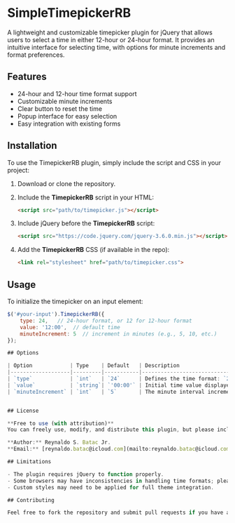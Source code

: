 # SimpleTimepickerRB

A lightweight and customizable timepicker plugin for jQuery that allows users to select a time in either 12-hour or 24-hour format. It provides an intuitive interface for selecting time, with options for minute increments and format preferences.

## Features

- 24-hour and 12-hour time format support
- Customizable minute increments
- Clear button to reset the time
- Popup interface for easy selection
- Easy integration with existing forms

## Installation

To use the TimepickerRB plugin, simply include the script and CSS in your project:

1. Download or clone the repository.

2. Include the **TimepickerRB** script in your HTML:

    ```html
    <script src="path/to/timepicker.js"></script>
    ```

3. Include jQuery before the **TimepickerRB** script:

    ```html
    <script src="https://code.jquery.com/jquery-3.6.0.min.js"></script>
    ```

4. Add the **TimepickerRB** CSS (if available in the repo):

    ```html
    <link rel="stylesheet" href="path/to/timepicker.css">
    ```

## Usage

To initialize the timepicker on an input element:

```javascript
$('#your-input').TimepickerRB({
    type: 24,   // 24-hour format, or 12 for 12-hour format
    value: '12:00',  // default time
    minuteIncrement: 5  // increment in minutes (e.g., 5, 10, etc.)
});

## Options

| Option            | Type    | Default   | Description                                                                |
|-------------------|---------|-----------|----------------------------------------------------------------------------|
| `type`            | `int`   | `24`      | Defines the time format: `24` for 24-hour format or `12` for 12-hour format |
| `value`           | `string`| `'00:00'` | Initial time value displayed in the input (supports `HH:mm` or `hh:mm AM/PM`) |
| `minuteIncrement` | `int`   | `5`       | The minute interval increment for time selection (e.g., 5, 10, etc.)       |


## License

**Free to use (with attribution)**  
You can freely use, modify, and distribute this plugin, but please include proper attribution to the author in your project.

**Author:** Reynaldo S. Batac Jr.  
**Email:** [reynaldo.batac@icloud.com](mailto:reynaldo.batac@icloud.com)

## Limitations

- The plugin requires jQuery to function properly.
- Some browsers may have inconsistencies in handling time formats; please ensure proper testing across different environments.
- Custom styles may need to be applied for full theme integration.

## Contributing

Feel free to fork the repository and submit pull requests if you have any improvements or bug fixes. All contributions are welcome!
